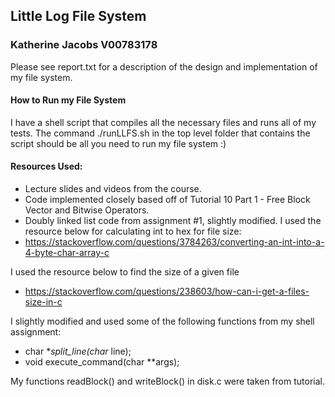 ## Little Log File System
### Katherine Jacobs V00783178

Please see report.txt for a description of the design and implementation of my file system.

#### How to Run my File System
I have a shell script that compiles all the necessary files and runs all of my tests. The command ./runLLFS.sh in the top level folder that contains the script should be all you need to run my file system :)


#### Resources Used:
- Lecture slides and videos from the course.
- Code implemented closely based off of Tutorial 10 Part 1 - Free Block Vector and Bitwise Operators.
- Doubly linked list code from assignment #1, slightly modified.
I used the resource below for calculating int to hex for file size:
- https://stackoverflow.com/questions/3784263/converting-an-int-into-a-4-byte-char-array-c

I used the resource below to find the size of a given file 
- https://stackoverflow.com/questions/238603/how-can-i-get-a-files-size-in-c

I slightly modified and used some of the following functions from my shell assignment:
- char **split_line(char* line);
- void execute_command(char **args);

My functions readBlock() and writeBlock() in disk.c were taken from tutorial.
